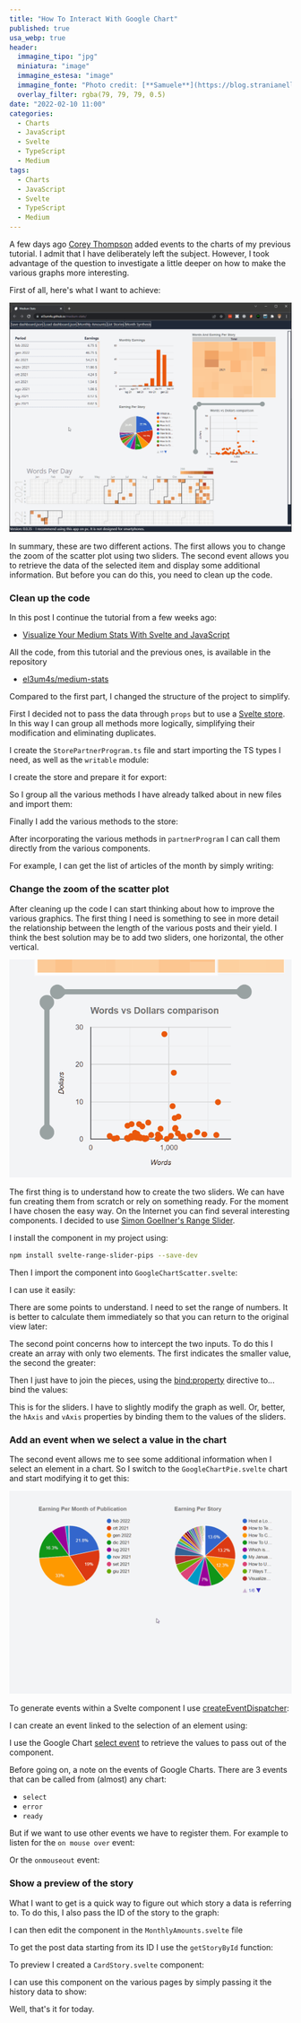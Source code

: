 ```yaml
---
title: "How To Interact With Google Chart"
published: true
usa_webp: true
header:
  immagine_tipo: "jpg"
  miniatura: "image"
  immagine_estesa: "image"
  immagine_fonte: "Photo credit: [**Samuele**](https://blog.stranianelli.com/)"
  overlay_filter: rgba(79, 79, 79, 0.5)
date: "2022-02-10 11:00"
categories:
  - Charts
  - JavaScript
  - Svelte
  - TypeScript
  - Medium
tags:
  - Charts
  - JavaScript
  - Svelte
  - TypeScript
  - Medium
---
```


A few days ago [Corey Thompson](https://github.com/thompcd) added events to the charts of my previous tutorial. I admit that I have deliberately left the subject. However, I took advantage of the question to investigate a little deeper on how to make the various graphs more interesting.

First of all, here's what I want to achieve:

![charts-events-01.gif](https://raw.githubusercontent.com/el3um4s/strani-anelli-blog/master/_posts/2022/2022-02-09-aggiungere-eventi-a-google-charts/charts-events-01.gif)

In summary, these are two different actions. The first allows you to change the zoom of the scatter plot using two sliders. The second event allows you to retrieve the data of the selected item and display some additional information. But before you can do this, you need to clean up the code.

### Clean up the code

In this post I continue the tutorial from a few weeks ago:

- [Visualize Your Medium Stats With Svelte and JavaScript](https://betterprogramming.pub/visualize-your-medium-stats-with-svelte-and-javascript-eb1ef7c71a63)

All the code, from this tutorial and the previous ones, is available in the repository

- [el3um4s/medium-stats](https://github.com/el3um4s/medium-stats)

Compared to the first part, I changed the structure of the project to simplify.

First I decided not to pass the data through `props` but to use a [Svelte store](https://svelte.dev/docs#run-time-svelte-store). In this way I can group all methods more logically, simplifying their modification and eliminating duplicates.

I create the `StorePartnerProgram.ts` file and start importing the TS types I need, as well as the `writable` module:

<script src="https://gist.github.com/el3um4s/9e3b5acdee2b08b0594094d812c608d1.js"></script>

I create the store and prepare it for export:

<script src="https://gist.github.com/el3um4s/cf4dc1b5af40f3ebc35b4ab0cea33b34.js"></script>

So I group all the various methods I have already talked about in new files and import them:

<script src="https://gist.github.com/el3um4s/06c6c8281e8eb8d569409f9313e16ad4.js"></script>

Finally I add the various methods to the store:

<script src="https://gist.github.com/el3um4s/a41dd01e6710ba6eea407efaad2015ea.js"></script>

After incorporating the various methods in `partnerProgram` I can call them directly from the various components.

For example, I can get the list of articles of the month by simply writing:

<script src="https://gist.github.com/el3um4s/f9b31ef486c774327b5621a63e21af43.js"></script>

### Change the zoom of the scatter plot

After cleaning up the code I can start thinking about how to improve the various graphics. The first thing I need is something to see in more detail the relationship between the length of the various posts and their yield. I think the best solution may be to add two sliders, one horizontal, the other vertical.

![charts-events-02.gif](https://raw.githubusercontent.com/el3um4s/strani-anelli-blog/master/_posts/2022/2022-02-09-aggiungere-eventi-a-google-charts/charts-events-02.gif)

The first thing is to understand how to create the two sliders. We can have fun creating them from scratch or rely on something ready. For the moment I have chosen the easy way. On the Internet you can find several interesting components. I decided to use [Simon Goellner's Range Slider](https://github.com/simeydotme/svelte-range-slider-pips).

I install the component in my project using:

```bash
npm install svelte-range-slider-pips --save-dev
```

Then I import the component into `GoogleChartScatter.svelte`:

<script src="https://gist.github.com/el3um4s/6c2bfe0bd3aa9bea78993f36dd7275f2.js"></script>

I can use it easily:

<script src="https://gist.github.com/el3um4s/99867c8d49fc96579fbdf5eb8e040821.js"></script>

There are some points to understand. I need to set the range of numbers. It is better to calculate them immediately so that you can return to the original view later:

<script src="https://gist.github.com/el3um4s/d89b7b9d1c8223bdaab67ff6813814c8.js"></script>

The second point concerns how to intercept the two inputs. To do this I create an array with only two elements. The first indicates the smaller value, the second the greater:

<script src="https://gist.github.com/el3um4s/55da329314656d6ee67d30085ea81413.js"></script>

Then I just have to join the pieces, using the [bind:property](https://svelte.dev/docs#template-syntax-element-directives-bind-property) directive to... bind the values:

<script src="https://gist.github.com/el3um4s/4a09a9c765b340b0fb139e11e0a29bcb.js"></script>

This is for the sliders. I have to slightly modify the graph as well. Or, better, the `hAxis` and `vAxis` properties by binding them to the values of the sliders.

<script src="https://gist.github.com/el3um4s/49ef70fb5f6c4cc6dba8cae40e3ba073.js"></script>

### Add an event when we select a value in the chart

The second event allows me to see some additional information when I select an element in a chart. So I switch to the `GoogleChartPie.svelte` chart and start modifying it to get this:

![charts-events-03.gif](https://raw.githubusercontent.com/el3um4s/strani-anelli-blog/master/_posts/2022/2022-02-09-aggiungere-eventi-a-google-charts/charts-events-03.gif)

To generate events within a Svelte component I use [createEventDispatcher](https://svelte.dev/docs#run-time-svelte-createeventdispatcher):

<script src="https://gist.github.com/el3um4s/5b64b16f9b5cff25f1f1707cf3b677be.js"></script>

I can create an event linked to the selection of an element using:

<script src="https://gist.github.com/el3um4s/38b4fdeae28b648ce206e4b18a0fe5dc.js"></script>

I use the Google Chart [select event](https://developers.google.com/chart/interactive/docs/events#the-select-event) to retrieve the values to pass out of the component.

Before going on, a note on the events of Google Charts. There are 3 events that can be called from (almost) any chart:

- `select`
- `error`
- `ready`

But if we want to use other events we have to register them. For example to listen for the `on mouse over` event:

<script src="https://gist.github.com/el3um4s/c4f6180f8d751cc7aec24874a4ca113c.js"></script>

Or the `onmouseout` event:

<script src="https://gist.github.com/el3um4s/5a86bb8e38acc577c5a7607c9cdee57b.js"></script>

### Show a preview of the story

What I want to get is a quick way to figure out which story a data is referring to. To do this, I also pass the ID of the story to the graph:

<script src="https://gist.github.com/el3um4s/fb2594c8f948c2db20d07720ef88b05f.js"></script>

I can then edit the component in the `MonthlyAmounts.svelte` file

<script src="https://gist.github.com/el3um4s/dff5b580dc77efe7c1540ac1040254ab.js"></script>

To get the post data starting from its ID I use the `getStoryById` function:

<script src="https://gist.github.com/el3um4s/4fc5a5eb0ef4204ba46992e67dc2695d.js"></script>

To preview I created a `CardStory.svelte` component:

<script src="https://gist.github.com/el3um4s/6912fb7f84ba0893410f3e621224dd4f.js"></script>

I can use this component on the various pages by simply passing it the history data to show:

<script src="https://gist.github.com/el3um4s/81db024199c2bc28719acdcc11dce3f5.js"></script>

Well, that's it for today.
